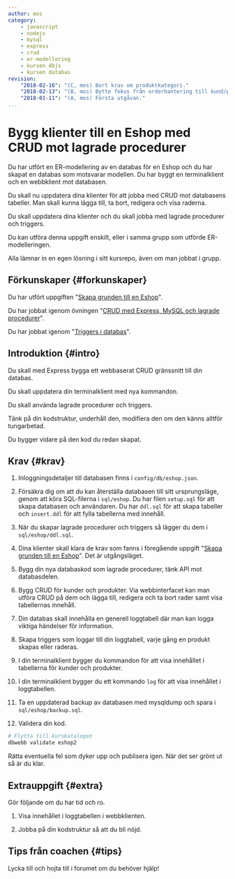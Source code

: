 ```yaml
---
author: mos
category:
    - javascript
    - nodejs
    - mysql
    - express
    - crud
    - er-modellering
    - kursen dbjs
    - kursen databas
revision:
    "2018-02-16": "(C, mos) Bort krav om produktkategori."
    "2018-02-13": "(B, mos) Bytte fokus från orderhantering till kund/produkt."
    "2018-01-11": "(A, mos) Första utgåvan."
...
```

Bygg klienter till en Eshop med CRUD mot lagrade procedurer
==================================

Du har utfört en ER-modellering av en databas för en Eshop och du har skapat en databas som motsvarar modellen. Du har byggt en terminalklient och en webbklient mot databasen.

Du skall nu uppdatera dina klienter för att jobba med CRUD mot databasens tabeller. Man skall kunna lägga till, ta bort, redigera och visa raderna.

Du skall uppdatera dina klienter och du skall jobba med lagrade procedurer och triggers.

Du kan utföra denna uppgift enskilt, eller i samma grupp som utförde ER-modelleringen. 

<!--more-->

Alla lämnar in en egen lösning i sitt kursrepo, även om man jobbat i grupp.



Förkunskaper {#forkunskaper}
-----------------------

Du har utfört uppgiften "[Skapa grunden till en Eshop](uppgift/skapa-grunden-till-en-eshop)".

Du har jobbat igenom övningen "[CRUD med Express, MySQL och lagrade procedurer](kunskap/crud-med-express-mysql-och-lagrade-procedurer)".

Du har jobbat igenom "[Triggers i databas](kunskap/triggers-i-databas)".



Introduktion {#intro}
-----------------------

Du skall med Express bygga ett webbaserat CRUD gränssnitt till din databas.

Du skall uppdatera din terminalklient med nya kommandon.

Du skall använda lagrade procedurer och triggers.

Tänk på din kodstruktur, underhåll den, modifiera den om den känns alltför tungarbetad.

Du bygger vidare på den kod du redan skapat.



Krav {#krav}
-----------------------

1. Inloggningsdetaljer till databasen finns i `config/db/eshop.json`.

1. Försäkra dig om att du kan återställa databasen till sitt ursprungsläge, genom att köra SQL-filerna i `sql/eshop`. Du har filen `setup.sql` för att skapa databasen och användaren. Du har `ddl.sql` för att skapa tabeller och `insert.ddl` för att fylla tabellerna med innehåll.

1. När du skapar lagrade procedurer och triggers så lägger du dem i `sql/eshop/ddl.sql`.

1. Dina klienter skall klara de krav som fanns i föregående uppgift "[Skapa grunden till en Eshop](uppgift/skapa-grunden-till-en-eshop)". Det är utgångsläget.

1. Bygg din nya databaskod som lagrade procedurer, tänk API mot databasdelen.

1. Bygg CRUD för kunder och produkter. Via webbinterfacet kan man utföra CRUD på dem och lägga till, redigera och ta bort rader samt visa tabellernas innehåll.

1. Din databas skall innehålla en generell loggtabell där man kan logga viktiga händelser för information.

1. Skapa triggers som loggar till din loggtabell, varje gång en produkt skapas eller raderas.

1. I din terminalklient bygger du kommandon för att visa innehållet i tabellerna för kunder och produkter.

1. I din terminalklient bygger du ett kommando `log` för att visa innehållet i loggtabellen.

1. Ta en uppdaterad backup av databasen med mysqldump och spara i `sql/eshop/backup.sql`.

1. Validera din kod.

```bash
# Flytta till kurskatalogen
dbwebb validate eshop2
```

Rätta eventuella fel som dyker upp och publisera igen. När det ser grönt ut så är du klar.



Extrauppgift {#extra}
-----------------------

Gör följande om du har tid och ro.

1. Visa innehållet i loggtabellen i webbklienten.

1. Jobba på din kodstruktur så att du bli nöjd.



Tips från coachen {#tips}
-----------------------

Lycka till och hojta till i forumet om du behöver hjälp!
